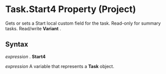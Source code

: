 
# Task.Start4 Property (Project)

Gets or sets a Start local custom field for the task. Read-only for summary tasks. Read/write  **Variant** .


## Syntax

 _expression_ . **Start4**

 _expression_ A variable that represents a **Task** object.

